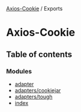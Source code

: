 [Axios-Cookie](README.md) / Exports

# Axios-Cookie

## Table of contents

### Modules

- [adapter](modules/adapter.md)
- [adapters/cookiejar](modules/adapters_cookiejar.md)
- [adapters/tough](modules/adapters_tough.md)
- [index](modules/index.md)
